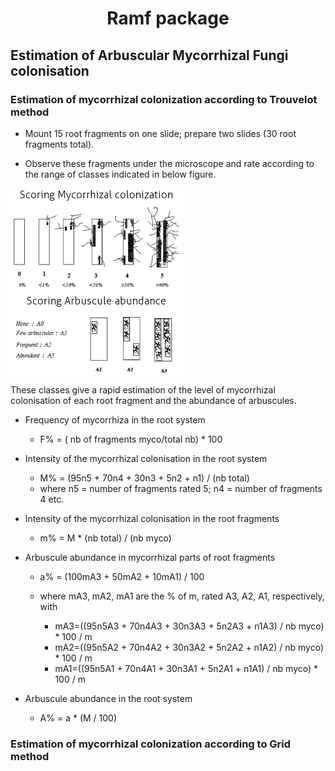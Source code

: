 <center><h1>Ramf package</h1></center>

<h2>Estimation of Arbuscular Mycorrhizal Fungi colonisation</h2> 

<h3>Estimation of mycorrhizal colonization according to Trouvelot method</h3>

- Mount 15 root fragments on one slide; prepare two slides (30 root fragments total).

- Observe these fragments under the microscope and rate according to the range of classes indicated in below figure.

<img align = "center" src = "Ramf.png" height = "300">

These classes give a rapid estimation of the level of mycorrhizal colonisation of each root fragment and the abundance of arbuscules.

- Frequency of mycorrhiza in the root system

  - F% = ( nb of fragments myco/total nb) * 100

- Intensity of the mycorrhizal colonisation in the root system

  - M% = (95n5 + 70n4 + 30n3 + 5n2 + n1) / (nb total)
  - where n5 = number of fragments rated 5; n4 = number of fragments 4 etc.

- Intensity of the mycorrhizal colonisation in the root fragments

  - m% = M * (nb total) / (nb myco)

- Arbuscule abundance in mycorrhizal parts of root fragments

  - a% = (100mA3 + 50mA2 + 10mA1) / 100

  - where mA3, mA2, mA1 are the % of m, rated A3, A2, A1, respectively, with 
    - mA3=((95n5A3 + 70n4A3 + 30n3A3 + 5n2A3 + n1A3) / nb myco) \* 100 / m
    - mA2=((95n5A2 + 70n4A2 + 30n3A2 + 5n2A2 + n1A2) / nb myco) \* 100 / m
    - mA1=((95n5A1 + 70n4A1 + 30n3A1 + 5n2A1 + n1A1) / nb myco) \* 100 / m

- Arbuscule abundance in the root system

  - A% = a * (M / 100)


<h3>Estimation of mycorrhizal colonization according to Grid method</h3>

